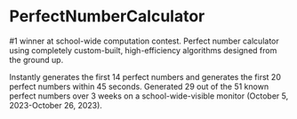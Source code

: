 # PerfectNumberCalculator
#1 winner at school-wide computation contest. Perfect number calculator using completely custom-built, high-efficiency algorithms designed from the ground up.

Instantly generates the first 14 perfect numbers and generates the first 20 perfect numbers within 45 seconds. Generated 29 out of the 51 known perfect numbers over 3 weeks on a school-wide-visible monitor (October 5, 2023-October 26, 2023).
